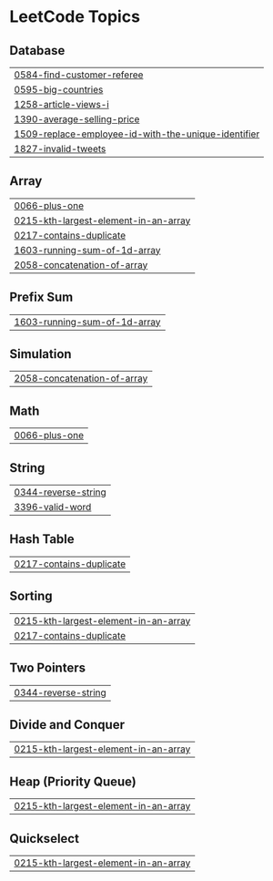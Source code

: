 

<!---LeetCode Topics Start-->
# LeetCode Topics
## Database
|  |
| ------- |
| [0584-find-customer-referee](https://github.com/MoatazXI/leetcodeSolutions/tree/master/0584-find-customer-referee) |
| [0595-big-countries](https://github.com/MoatazXI/leetcodeSolutions/tree/master/0595-big-countries) |
| [1258-article-views-i](https://github.com/MoatazXI/leetcodeSolutions/tree/master/1258-article-views-i) |
| [1390-average-selling-price](https://github.com/MoatazXI/leetcodeSolutions/tree/master/1390-average-selling-price) |
| [1509-replace-employee-id-with-the-unique-identifier](https://github.com/JinxX404/ProblemSolving_Solutions/tree/master/1509-replace-employee-id-with-the-unique-identifier) |
| [1827-invalid-tweets](https://github.com/MoatazXI/leetcodeSolutions/tree/master/1827-invalid-tweets) |
## Array
|  |
| ------- |
| [0066-plus-one](https://github.com/JinxX404/ProblemSolving_Solutions/tree/master/0066-plus-one) |
| [0215-kth-largest-element-in-an-array](https://github.com/JinxX404/ProblemSolving_Solutions/tree/master/0215-kth-largest-element-in-an-array) |
| [0217-contains-duplicate](https://github.com/JinxX404/ProblemSolving_Solutions/tree/master/0217-contains-duplicate) |
| [1603-running-sum-of-1d-array](https://github.com/JinxX404/ProblemSolving_Solutions/tree/master/1603-running-sum-of-1d-array) |
| [2058-concatenation-of-array](https://github.com/JinxX404/ProblemSolving_Solutions/tree/master/2058-concatenation-of-array) |
## Prefix Sum
|  |
| ------- |
| [1603-running-sum-of-1d-array](https://github.com/JinxX404/ProblemSolving_Solutions/tree/master/1603-running-sum-of-1d-array) |
## Simulation
|  |
| ------- |
| [2058-concatenation-of-array](https://github.com/JinxX404/ProblemSolving_Solutions/tree/master/2058-concatenation-of-array) |
## Math
|  |
| ------- |
| [0066-plus-one](https://github.com/JinxX404/ProblemSolving_Solutions/tree/master/0066-plus-one) |
## String
|  |
| ------- |
| [0344-reverse-string](https://github.com/JinxX404/ProblemSolving_Solutions/tree/master/0344-reverse-string) |
| [3396-valid-word](https://github.com/JinxX404/ProblemSolving_Solutions/tree/master/3396-valid-word) |
## Hash Table
|  |
| ------- |
| [0217-contains-duplicate](https://github.com/JinxX404/ProblemSolving_Solutions/tree/master/0217-contains-duplicate) |
## Sorting
|  |
| ------- |
| [0215-kth-largest-element-in-an-array](https://github.com/JinxX404/ProblemSolving_Solutions/tree/master/0215-kth-largest-element-in-an-array) |
| [0217-contains-duplicate](https://github.com/JinxX404/ProblemSolving_Solutions/tree/master/0217-contains-duplicate) |
## Two Pointers
|  |
| ------- |
| [0344-reverse-string](https://github.com/JinxX404/ProblemSolving_Solutions/tree/master/0344-reverse-string) |
## Divide and Conquer
|  |
| ------- |
| [0215-kth-largest-element-in-an-array](https://github.com/JinxX404/ProblemSolving_Solutions/tree/master/0215-kth-largest-element-in-an-array) |
## Heap (Priority Queue)
|  |
| ------- |
| [0215-kth-largest-element-in-an-array](https://github.com/JinxX404/ProblemSolving_Solutions/tree/master/0215-kth-largest-element-in-an-array) |
## Quickselect
|  |
| ------- |
| [0215-kth-largest-element-in-an-array](https://github.com/JinxX404/ProblemSolving_Solutions/tree/master/0215-kth-largest-element-in-an-array) |
<!---LeetCode Topics End-->